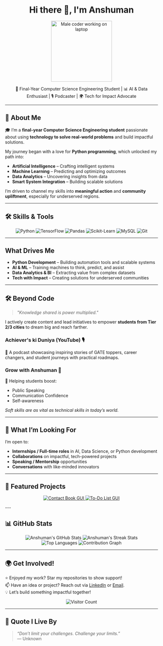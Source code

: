 <h1 align="center">Hi there 👋, I'm Anshuman</h1>
<p align="center">
  <img src="https://media.giphy.com/media/Y4ak9Ki2GZCbJxAnJD/giphy.gif" width="200" alt="Male coder working on laptop" />
</p>

<p align="center">
  🚀 Final-Year Computer Science Engineering Student | 📊 AI & Data Enthusiast | 🎙️ Podcaster | 🌍 Tech for Impact Advocate
</p>

---

## 🌟 About Me

🎓 I’m a **final-year Computer Science Engineering student** passionate about using **technology to solve real-world problems** and build impactful solutions.

My journey began with a love for **Python programming**, which unlocked my path into:
- **Artificial Intelligence** – Crafting intelligent systems
- **Machine Learning** – Predicting and optimizing outcomes
- **Data Analytics** – Uncovering insights from data
- **Smart System Integration** – Building scalable solutions

I’m driven to channel my skills into **meaningful action** and **community upliftment**, especially for underserved regions.

---

## 🛠️ Skills & Tools

<p align="center">
  <img src="https://img.shields.io/badge/Python-3776AB?style=for-the-badge&logo=python&logoColor=white" alt="Python" />
  <img src="https://img.shields.io/badge/TensorFlow-FF6F00?style=for-the-badge&logo=tensorflow&logoColor=white" alt="TensorFlow" />
  <img src="https://img.shields.io/badge/Pandas-150458?style=for-the-badge&logo=pandas&logoColor=white" alt="Pandas" />
  <img src="https://img.shields.io/badge/Scikit--Learn-F7931E?style=for-the-badge&logo=scikit-learn&logoColor=white" alt="Scikit-Learn" />
  <img src="https://img.shields.io/badge/MySQL-4479A1?style=for-the-badge&logo=mysql&logoColor=white" alt="MySQL" />
  <img src="https://img.shields.io/badge/Git-F05032?style=for-the-badge&logo=git&logoColor=white" alt="Git" />
</p>

---

## What Drives Me

- **Python Development** – Building automation tools and scalable systems
- **AI & ML** – Training machines to think, predict, and assist
- **Data Analytics & BI** – Extracting value from complex datasets
- **Tech with Impact** – Creating solutions for underserved communities

---

## 🛠️ Beyond Code

> _"Knowledge shared is power multiplied."_

I actively create content and lead initiatives to empower **students from Tier 2/3 cities** to dream big and reach farther.

### Achiever's ki Duniya (YouTube) 🎙️
🧭 A podcast showcasing inspiring stories of GATE toppers, career changers, and student journeys with practical roadmaps.

### Grow with Anshuman 🎤
💬 Helping students boost:
- Public Speaking
- Communication Confidence
- Self-awareness

*Soft skills are as vital as technical skills in today’s world.*

---

## 🌱 What I’m Looking For

I’m open to:
- **Internships / Full-time roles** in AI, Data Science, or Python development
- **Collaborations** on impactful, tech-powered projects
- **Speaking / Mentorship** opportunities
- **Conversations** with like-minded innovators

---

## 🚀 Featured Projects

<p align="center">
  <a href="https://github.com/01Anshuman/contact-book">
    <img src="https://github-readme-stats.vercel.app/api/pin/?username=01Anshuman&repo=contact-book&theme=radical" alt="Contact Book GUI" />
  </a>
  <a href="https://github.com/01Anshuman/todo_app">
    <img src="https://github-readme-stats.vercel.app/api/pin/?username=01Anshuman&repo=todo_app&theme=radical" alt="To-Do List GUI" />
  </a>
</p>
---

## 📊 GitHub Stats

<p align="center">
  <img src="https://github-readme-stats.vercel.app/api?username=01Anshuman&show_icons=true&theme=radical&include_all_commits=true&cache_bust=20250527" alt="Anshuman's GitHub Stats" />
  <img src="https://github-readme-streak-stats.herokuapp.com/?user=01Anshuman&theme=radical" alt="Anshuman's Streak Stats" />
  <br/>
  <img src="https://github-readme-stats.vercel.app/api/top-langs/?username=01Anshuman&layout=compact&theme=radical" alt="Top Languages" />
  <img src="https://github-profile-summary-cards.vercel.app/api/cards/profile-details?username=01Anshuman&theme=radical" alt="Contribution Graph" />
</p>

---

## 🌍 Get Involved!

⭐ Enjoyed my work? Star my repositories to show support!  
📫 Have an idea or project? Reach out via [LinkedIn](https://www.linkedin.com/in/anshuman-mishra-83a069233) or [Email](mailto:manshumanmishra221122@gmail.com).  
💡 Let’s build something impactful together!

<p align="center">
  <img src="https://visitor-badge.laobi.icu/badge?page_id=01Anshuman.01Anshuman" alt="Visitor Count" />
</p>

---

## 📌 Quote I Live By

> _“Don’t limit your challenges. Challenge your limits.”_  
> — Unknown
